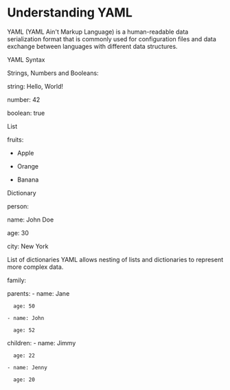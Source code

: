 # Understanding YAML
YAML (YAML Ain't Markup Language) is a human-readable data serialization format that is commonly used for configuration files and data exchange between languages with different data structures.

YAML Syntax

Strings, Numbers and Booleans:

string: Hello, World!

number: 42

boolean: true


List

fruits:

   - Apple
    
   - Orange
    
   - Banana

Dictionary

person:

  name: John Doe
  
  age: 30
  
  city: New York

List of dictionaries
YAML allows nesting of lists and dictionaries to represent more complex data.

family:

  parents:
    - name: Jane
    
      age: 50
      
    - name: John
    
      age: 52
      
  children:
    - name: Jimmy
    
      age: 22
      
    - name: Jenny
    
      age: 20

